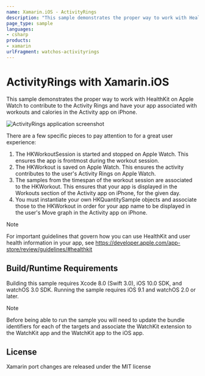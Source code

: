 ```yaml
---
name: Xamarin.iOS - ActivityRings
description: "This sample demonstrates the proper way to work with HealthKit on Apple Watch to contribute to the Activity Rings... #watchos"
page_type: sample
languages:
- csharp
products:
- xamarin
urlFragment: watchos-activityrings
---
```

# ActivityRings with Xamarin.iOS

This sample demonstrates the proper way to work with HealthKit on Apple Watch to contribute to the Activity Rings and have your app associated with workouts and calories in the Activity app on iPhone.

![ActivityRings application screenshot](Screenshots/iPhoneScreenshot.png "ActivityRings application screenshot")

There are a few specific pieces to pay attention to for a great user experience:

1. The HKWorkoutSession is started and stopped on Apple Watch. This ensures the app is frontmost during the workout session.
2. The HKWorkout is saved on Apple Watch. This ensures the activity contributes to the user's Activity Rings on Apple Watch.
3. The samples from the timespan of the workout session are associated to the HKWorkout. This ensures that your app is displayed in the Workouts section of the Activity app on iPhone, for the given day.
4. You must instantiate your own HKQuantitySample objects and associate those to the HKWorkout in order for your app name to be displayed in the user's Move graph in the Activity app on iPhone.

> [!NOTE]
> For important guidelines that govern how you can use HealthKit and user health information in your app, see https://developer.apple.com/app-store/review/guidelines/#healthkit

## Build/Runtime Requirements

Building this sample requires Xcode 8.0 (Swift 3.0), iOS 10.0 SDK, and watchOS 3.0 SDK.
Running the sample requires iOS 9.1 and watchOS 2.0 or later.

> [!NOTE]
> Before being able to run the sample you will need to update the bundle identifiers for each of the targets and associate the WatchKit extension to the WatchKit app and the WatchKit app to the iOS app.

## License

Xamarin port changes are released under the MIT license

